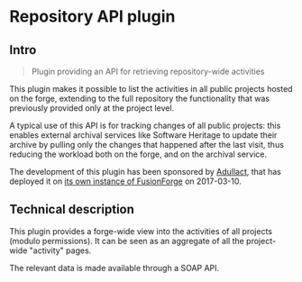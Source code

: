 # Repository API plugin

## Intro

> Plugin providing an API for retrieving repository-wide activities

This plugin makes it possible to list the activities in all public projects hosted on the forge, extending to the full repository the functionality that was previously provided only at the project level.

A typical use of this API is for tracking changes of all public projects: this enables external archival services like Software Heritage to update their archive by pulling only the changes that happened after the last visit, thus reducing the workload both on the forge, and on the archival service.

The development of this plugin has been sponsored by [Adullact](http://www.adullact.org), that has deployed it on [its own instance of FusionForge](https://adullact.net/) on 2017-03-10.

## Technical description

This plugin provides a forge-wide view into the activities of all
projects (modulo permissions).  It can be seen as an aggregate of all
the project-wide "activity" pages.

The relevant data is made available through a SOAP API.